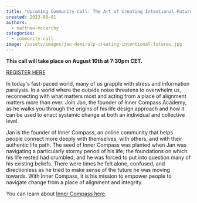 ```yaml
---
title: "Upcoming Community Call: The Art of Creating Intentional Futures with Jan Demiralp"
created: 2023-08-01
authors: 
  - matthew-mccarthy
categories: 
  - community-call
image: /assets/images/jan-demiralp-creating-intentional-futures.jpg
---
```


**This call will take place on August 10th at 7:30pm CET.**

[REGISTER HERE](https://us02web.zoom.us/meeting/register/tZApfu-urTsrEtW1RAky-Vflasr1c2G3skDh#/registration)

In today's fast-paced world, many of us grapple with stress and information paralysis. In a world where the outside noise threatens to overwhelm us, reconnecting with what matters most and acting from a place of alignment matters more than ever. Join Jan, the founder of Inner Compass Academy, as he walks you through the origins of his life design approach and how it can be used to enact systemic change at both an individual and collective level.

Jan is the founder of Inner Compass, an online community that helps people connect more deeply with themselves, with others, and with their authentic life path. The seed of Inner Compass was planted when Jan was navigating a particularly stormy period of his life; the foundations on which his life rested had crumbled, and he was forced to put into question many of his existing beliefs. There were times he felt alone, confused, and directionless as he tried to make sense of the future he was moving towards. With Inner Compass, it is his mission to empower people to navigate change from a place of alignment and integrity. 


You can learn about [Inner Compass here](https://www.theinnercompass.org/).

